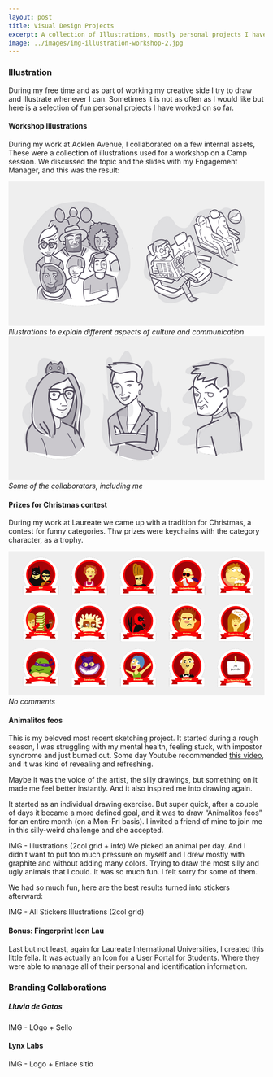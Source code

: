 ```yaml
---
layout: post
title: Visual Design Projects
excerpt: A collection of Illustrations, mostly personal projects I have worked on so far. 
image: ../images/img-illustration-workshop-2.jpg
---
```


### Illustration
During my free time and as part of working my creative side I try to draw and illustrate whenever I can. Sometimes it is not as often as I would like but here is a selection of fun personal projects I have worked on so far. 

#### Workshop Illustrations
During my work at Acklen Avenue, I collaborated on a few internal assets, These were a collection of illustrations used for a workshop on a Camp session. We discussed the topic and the slides with my Engagement Manager, and this was the result: 

![Illustrations for workshop: Various people](../images/img-illustration-workshop-1.jpg)
*Illustrations to explain different aspects of culture and communication*
![Illustrations for workshop: The collaborators](../images/img-illustration-workshop-2.jpg)
*Some of the collaborators, including me*


#### Prizes for Christmas contest 
During my work at Laureate we came up with a tradition for Christmas, a contest for funny categories. Thw prizes were keychains with the category character, as a trophy. 

![Illustrations for contest](../images/img-illustration-prizes.jpg)
*No comments*


#### Animalitos feos
This is my beloved most recent sketching project. It started during a rough season, I was struggling with my mental health, feeling stuck, with impostor syndrome and just burned out. 
Some day Youtube recommended [this video](https://youtu.be/kngc8LXYdkc?si=KP9Q9htg8VRQfEuS), and it was kind of revealing and refreshing. 

Maybe it was the voice of the artist, the silly drawings, but something on it made me feel better instantly. And it also inspired me into drawing again. 

It started as an individual drawing exercise. But super quick, after a couple of days it became a more defined goal, and it was to draw “Animalitos feos” for an entire month (on a Mon-Fri basis). 
I invited a friend of mine to join me in this silly-weird challenge and she accepted. 

IMG - Illustrations (2col grid + info)
We picked an animal per day. And I didn’t want to put too much pressure on myself and I drew mostly with graphite and without adding many colors. Trying to draw the most silly and ugly animals that I could. It was so much fun. I felt sorry for some of them. 

We had so much fun, here are the best results turned into stickers afterward:  

IMG - All Stickers Illustrations (2col grid) 

#### Bonus: Fingerprint Icon Lau 
Last but not least, again for Laureate International Universities, I created this little fella. It was actually an Icon for a User Portal for Students. Where they were able to manage all of their personal and identification information. 


### Branding Collaborations 

##### Lluvia de Gatos
IMG - LOgo + Sello 

#### Lynx Labs
IMG - Logo + Enlace sitio 
